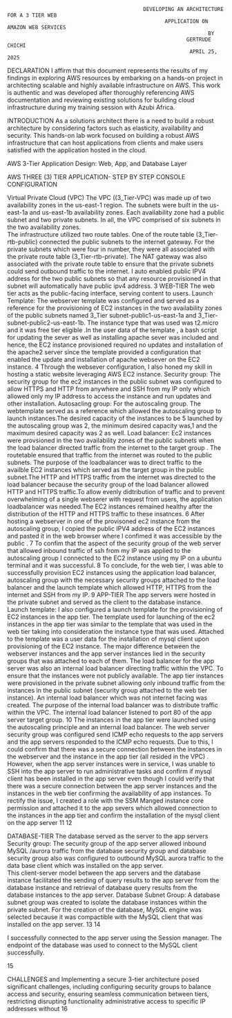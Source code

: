                                                 DEVELOPING AN ARCHITECTURE FOR A 3 TIER WEB 
                                                       APPLICATION ON AMAZON WEB SERVICES 
                                                                     BY 
                                                              GERTRUDE CHICHI 
                                                               APRIL 25, 2025 
DECLARATION 
I affirm that this document represents the results of my findings in exploring AWS resources 
by embarking on a hands-on project in architecting scalable and highly available infrastructure 
on AWS. This work is authentic and was developed after thoroughly referencing AWS 
documentation and reviewing existing solutions for building cloud infrastructure during my 
training session with Azubi Africa. 
  
INTRODUCTION 
As a solutions architect there is a need to build a robust architecture by considering factors such as elasticity, availability and security. This hands-on lab work focused on building a robust AWS infrastructure that can host applications from clients and make users satisfied with the application hosted in the cloud. 

AWS 3-Tier Application Design: Web, App, and Database Layer 
 




AWS THREE (3) TIER APPLICATION- STEP BY STEP CONSOLE CONFIGURATION 

Virtual Private Cloud (VPC) 
The VPC ((3_Tier-VPC) was made up of two availability zones in the us-east-1 region. The 
subnets were built in the us-east-1a and us-east-1b availability zones. Each availability zone had a public subnet and two private subnets. In all, the VPC comprised of six subnets in the 
two availability zones.  
The infrastructure utilized two route tables. One of the route table (3_Tier-rtb-public) 
connected the public subnets to the internet gateway. For the private subnets which were four 
in number, they were all associated with the private route table (3_Tier-rtb-private). The NAT 
gateway was also associated with the private route table to ensure that the private subnets could 
send outbound traffic to the internet. I auto enabled public IPV4 address for the two public 
subnets so that any resource provisioned in that subnet will automatically have public ipv4 
address. 
3 
WEB-TIER 
The web tier acts as the public-facing interface, serving content to users. 
Launch Template: The webserver template was configured and served as a reference for the 
provisioning of EC2 instances in the two availability zones of the public subnets named   3_Tier
subnet-public1-us-east-1a and 3_Tier-subnet-public2-us-east-1b. 
The instance type that was used was t2.micro and it was free tier eligible .In the user data of 
the template , a bash script for updating the sever as well as installing apache sever was included 
and hence, the EC2 instance  provisioned required no updates and installation of the apache2 
server since the template provided a configuration that enabled the update and installation of 
apache websever on the EC2 instance. 
4 
Through the websever configuration, I also honed my skill in hosting a static website 
leveraging AWS EC2 instance. 
Security group: The security group for the ec2 instances in the public subnet was configured 
to allow HTTPS and HTTP from anywhere and SSH from my IP only which allowed only my 
IP address to access the instance and run updates and other installation. 
Autosacling group: For the autoscaling group. The webtemplate served as a reference which 
allowed the autoscaling group to launch instances.The desired capacity of the instances to be 
5 
launched by the autoscaling group was 2, the minimum desired capacity was,1 and the 
maximum desired capacity was 2 as well. 
Load balancer: Ec2 instances were provsioned in the two availability zones of the public 
subnets when the load balancer directed traffic from the internet to the target group . The 
routetable ensured that traffic from the internet was routed to the public subnets. 
The purpose of the loadbalancer was to direct traffic to the availble EC2 instances which served 
as the target group in the public subnet.The HTTP and HTTPS traffic from the internet was 
directed to the load balancer because the security group of the load balancer allowed HTTP 
and HTTPS traffic.To allow evenly didtribution of traffic and to prevent overwhelming of a 
single webserer with request from users, the application loadbalancer  was needed.The EC2 
instances remained healthy after the distribution of the HTTP and HTTPS traffic to these 
insatnces. 
6 
After hosting a webserver in one of the provisoned ec2 instance from the autoscaling group, I 
copied the public IPV4 address of the EC2 instances and pasted it in the web browser where I 
confimed it was accessible by the public . 
7 
To confim that the aspect of the security group of the web server  that  allowed inbound traffic 
of ssh from my IP was applied to the autoscaling group I connected to the EC2 instance using 
my IP on a ubuntu terminal and it was successful. 
8 
To conclude, for the web tier, I was able to successfully provision EC2 instances using the 
application load balancer, autoscaling group with the necessary security groups attached to the 
load balancer and the launch template which allowed HTTP, HTTPS from the internet and SSH 
from my IP. 
9 
APP-TIER 
The app servers were hosted in the private subnet and served as the client to the database 
instance. 
Launch template: I also configured a launch template for the provisioning of EC2 instances in 
the app tier. The template used for launching of the ec2 instances in the app tier was similar to 
the template that was used in the web tier taking into consideration the instance type that was 
used. Attached to the template was a user data for the installation of mysql client upon 
provisioning of the EC2 instance. 
The major difference between the webserver instances and the app server instances lied in the 
security groups that was attached to each of them. The load balancer for the app server was 
also an internal load balancer directing traffic within the VPC. 
To ensure that the instances were not publicly available. The app tier instances were 
provisioned in the private subnet allowing only inbound traffic from the instances in the public 
subnet (security group attached to the web tier instance). An internal load balancer which was 
not internet facing was created. The purpose of the internal load balancer was to distribute 
traffic within the VPC. The internal load balancer listened to port 80 of the app server target 
group. 
10 
The instances in the app tier were launched using the autoscaling principle and an internal load 
balancer. The web server security group was configured send ICMP echo requests to the app 
servers and the app servers responded to the ICMP echo requests. Due to this, I could confirm 
that there was a secure connection between the instances in the webserver and the instance in 
the app tier (all resided in the VPC) . 
However, when the app server instances were in service, I was unable to SSH into the app 
server to run administrative tasks and confirm if mysql client  has been installed  in the app 
server  even though I could verify that there was a secure connection between the app server 
instances and the instances in the web tier confirming the availability of app instances. 
To rectify the issue, I created a role with the SSM Manged instance core permission and 
attached it to the app severs which allowed connection to the instances in the app tier and 
confirm the installation of the mysql client on the app server 
11 
12 
 
 
 
 
 
 
 
 
 
 
 
 
 
 
DATABASE-TIER 
The database served as the server to the app servers 
Security group: The security group of the app server allowed inbound MySQL /aurora traffic 
from the database security group and database security group also was configured to outbound 
MySQL aurora traffic to the data base client which was installed on the app server.  
This client-server model between the app servers and the database instance facilitated the 
sending of query results to the app server from the database instance and retrieval of database 
query results from the database instances to the app server. 
Database Subnet Group: A database subnet group was created to isolate the database instances 
within the private subnet. For the creation of the database, MySQL engine was selected because 
it was compactible with the MySQL client that was installed on the app server. 
13 
14 
 
 
 
 
 
 
 
 
 
I successfully connected to the app server using the Session manager. The endpoint of the 
database was used to connect to the MySQL client successfully. 
 
15 
 
 
 
 
 
 
 
CHALLENGES 
and 
Implementing a secure 3-tier architecture posed significant challenges, including configuring 
security groups to balance access and security, ensuring seamless communication between 
tiers, 
restricting 
disrupting functionality 
administrative access to specific IP addresses without 
16 
